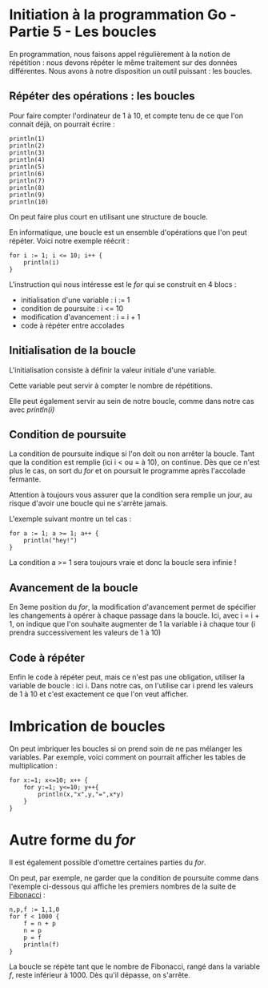 # Initiation à la programmation Go - Partie 5 - Les boucles

En programmation, nous faisons appel régulièrement à la notion de répétition : nous devons répéter le même traitement sur des données différentes. Nous avons à notre disposition un outil puissant : les boucles.

## Répéter des opérations : les boucles

Pour faire compter l'ordinateur de 1 à 10, et compte tenu de ce que l'on connait déjà, on pourrait écrire :

```
println(1)
println(2)
println(3)
println(4)
println(5)
println(6)
println(7)
println(8)
println(9)
println(10)
```

On peut faire plus court en utilisant une structure de boucle. 

En informatique, une boucle est un ensemble d'opérations que l'on peut répéter. Voici notre exemple réécrit :

```
for i := 1; i <= 10; i++ {
    println(i)
}
```

L'instruction qui nous intéresse est le _for_ qui se construit en 4 blocs :

- initialisation d'une variable : i := 1
- condition de poursuite : i &lt;= 10
- modification d'avancement : i = i + 1
- code à répéter entre accolades 

## Initialisation de la boucle

L'initialisation consiste à définir la valeur initiale d'une variable.

Cette variable peut servir à compter le nombre de répétitions.

Elle peut également servir au sein de notre boucle, comme dans notre cas avec  _println(i)_

## Condition de poursuite

La condition de poursuite indique si l'on doit ou non arrêter la boucle. Tant que la condition est remplie (ici i &lt; ou = à 10), on continue. Dès que ce n'est plus le cas, on sort du _for_ et on poursuit le programme après l'accolade fermante.

Attention à toujours vous assurer que la condition sera remplie un jour, au risque d'avoir une boucle qui ne s'arrête jamais. 

L'exemple suivant montre un tel cas :

```
for a := 1; a >= 1; a++ {
    println("hey!")
}
```

La condition a >= 1 sera toujours vraie et donc la boucle sera infinie !

## Avancement de la boucle

En 3eme position du _for_, la modification d'avancement permet de spécifier les changements à opérer à chaque passage dans la boucle. Ici, avec i = i + 1, on indique que l'on souhaite augmenter de 1 la variable i à chaque tour (i prendra successivement les valeurs de 1 à 10)

## Code à répéter

Enfin le code à répéter peut, mais ce n'est pas une obligation, utiliser la variable de boucle : ici i. Dans notre cas, on l'utilise car i prend les valeurs de 1 à 10 et c'est exactement ce que l'on veut afficher. 

# Imbrication de boucles

On peut imbriquer les boucles si on prend soin de ne pas mélanger les variables. Par exemple, voici comment on pourrait afficher les tables de multiplication :

```
for x:=1; x<=10; x++ {
    for y:=1; y<=10; y++{
        println(x,"x",y,"=",x*y)
    }
}
```

# Autre forme du _for_

Il est également possible d'omettre certaines parties du _for_.

On peut, par exemple, ne garder que la condition de poursuite comme dans l'exemple ci-dessous qui affiche les premiers nombres de la suite de [Fibonacci](https://fr.wikipedia.org/wiki/Suite_de_Fibonacci) :

```
n,p,f := 1,1,0
for f < 1000 {
    f = n + p
    n = p
    p = f
    println(f)
}
```

La boucle se répète tant que le nombre de Fibonacci, rangé dans la variable _f_, reste inférieur à 1000. Dès qu'il dépasse, on s'arrête.

